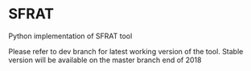 # SFRAT
Python implementation of SFRAT tool 

Please refer to dev branch for latest working version of the tool. 
Stable version will be available on the master branch end of 2018
